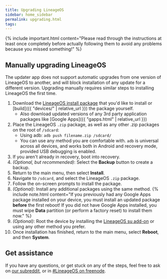 ```yaml
---
title: Upgrading LineageOS
sidebar: home_sidebar
permalink: upgrading.html
tags:
---
```


{% include important.html content="Please read through the instructions at least once completely before actually following them to avoid any problems because you missed something!" %}

## Manually upgrading LineageOS

The updater app does not support automatic upgrades from one version of LineageOS to another, and will block installation of any update for a different version. Upgrading manually requires similar steps to installing LineageOS the first time.

1. Download the [LineageOS install package](https://download.lineageos.org/) that you'd like to install or [build]({{ "devices/" | relative_url }}) the package yourself.
    * Also download updated versions of any 3rd party application packages like [Google Apps]({{ "gapps.html" | relative_url }})
2. Place the LineageOS `.zip` package, as well as any other .zip packages on the root of `/sdcard`:
    * Using adb: `adb push filename.zip /sdcard/`
    * You can use any method you are comfortable with. `adb` is universal across all devices, and works both in Android and recovery mode, provided USB debugging is enabled.
3. If you aren't already in recovery, boot into recovery.
4. _(Optional, but recommended)_: Select the **Backup** button to create a backup.
5. Return to the main menu, then select **Install**.
6. Navigate to `/sdcard`, and select the LineageOS `.zip` package.
7. Follow the on-screen prompts to install the package.
8. _(Optional)_: Install any additional packages using the same method.
    {% include note.html content="If you previously had any Google Apps package installed on your device, you must install an updated package **before** the first reboot! If you did not have Google Apps installed, you must wipe **Data** partition (or perform a factory reset) to install them now." %}
9. _(Optional)_: Root the device by installing the [LineageOS su add-on](https://download.lineageos.org/extras) or using any other method you prefer.
10. Once installation has finished, return to the main menu, select **Reboot**, and then **System**.

## Get assistance

If you have any questions, or get stuck on any of the steps, feel free to ask on [our subreddit](https://reddit.com/r/LineageOS), or in
[#LineageOS on freenode](https://webchat.freenode.net/?channels=LineageOS).
